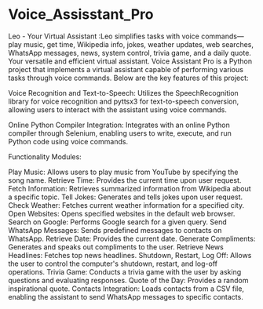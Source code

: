 # Voice_Assisstant_Pro
Leo - Your Virtual Assistant  :Leo simplifies tasks with voice commands—play music, get time, Wikipedia info, jokes, weather updates, web searches, WhatsApp messages, news, system control, trivia game, and a daily quote. Your versatile and efficient virtual assistant.
Voice Assistant Pro is a Python project that implements a virtual assistant capable of performing various tasks through voice commands. Below are the key features of this project:

Voice Recognition and Text-to-Speech: Utilizes the SpeechRecognition library for voice recognition and pyttsx3 for text-to-speech conversion, allowing users to interact with the assistant using voice commands.

Online Python Compiler Integration: Integrates with an online Python compiler through Selenium, enabling users to write, execute, and run Python code using voice commands.

Functionality Modules:

Play Music: Allows users to play music from YouTube by specifying the song name.
Retrieve Time: Provides the current time upon user request.
Fetch Information: Retrieves summarized information from Wikipedia about a specific topic.
Tell Jokes: Generates and tells jokes upon user request.
Check Weather: Fetches current weather information for a specified city.
Open Websites: Opens specified websites in the default web browser.
Search on Google: Performs Google search for a given query.
Send WhatsApp Messages: Sends predefined messages to contacts on WhatsApp.
Retrieve Date: Provides the current date.
Generate Compliments: Generates and speaks out compliments to the user.
Retrieve News Headlines: Fetches top news headlines.
Shutdown, Restart, Log Off: Allows the user to control the computer's shutdown, restart, and log-off operations.
Trivia Game: Conducts a trivia game with the user by asking questions and evaluating responses.
Quote of the Day: Provides a random inspirational quote.
Contacts Integration: Loads contacts from a CSV file, enabling the assistant to send WhatsApp messages to specific contacts.

